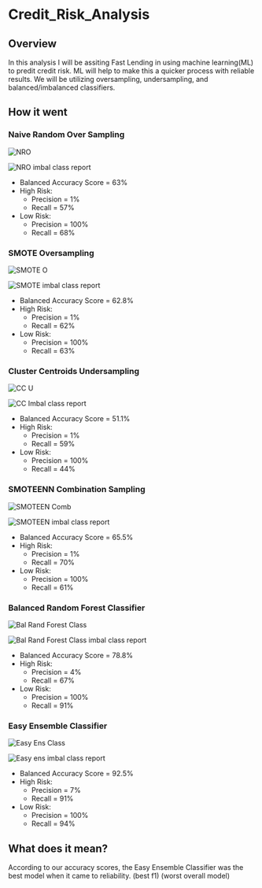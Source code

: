 # Credit_Risk_Analysis
## Overview
In this analysis I will be assiting Fast Lending in using machine learning(ML) to predit credit risk. ML will help to make this a quicker process with reliable results.
We will be utilizing oversampling, undersampling, and balanced/imbalanced classifiers.

## How it went
### Naive Random Over Sampling

![NRO](https://user-images.githubusercontent.com/19378130/190882900-575cc99d-9619-4da6-b4a3-64a22a5de0d8.PNG)

![NRO imbal class report](https://user-images.githubusercontent.com/19378130/190882902-e62db363-6adf-420a-8e3e-a3be2ef2430d.PNG)

- Balanced Accuracy Score = 63%
- High Risk:
  - Precision = 1%
  - Recall = 57%
- Low Risk:
  - Precision = 100%
  - Recall = 68%
  
### SMOTE Oversampling

![SMOTE O](https://user-images.githubusercontent.com/19378130/190883081-f9527aec-29b9-4919-ad6b-1210dd8d69ff.PNG)

![SMOTE imbal class report](https://user-images.githubusercontent.com/19378130/190883084-6fd7f799-fd55-49b8-8c8f-a796bdaa6adc.PNG)

- Balanced Accuracy Score = 62.8%
- High Risk:
  - Precision = 1%
  - Recall = 62%
- Low Risk:
  - Precision = 100%
  - Recall = 63%

### Cluster Centroids Undersampling

![CC U](https://user-images.githubusercontent.com/19378130/190883108-ba511de7-4a83-48a7-8c52-0b9db4e4582c.PNG)

![CC Imbal class report](https://user-images.githubusercontent.com/19378130/190883110-eaa58df7-2f24-48b0-872f-a23d95fd20ab.PNG)

- Balanced Accuracy Score = 51.1%
- High Risk: 
  - Precision = 1%
  - Recall = 59%
- Low Risk:
  - Precision = 100%
  - Recall = 44%
  
### SMOTEENN Combination Sampling
  
![SMOTEEN Comb](https://user-images.githubusercontent.com/19378130/190883136-f71e0022-41d5-422c-bd48-1835939d8977.PNG)

![SMOTEEN imbal class report](https://user-images.githubusercontent.com/19378130/190883139-eb56cc44-44be-4f9b-92de-5836434ee582.PNG)

- Balanced Accuracy Score = 65.5%
- High Risk:
  - Precision = 1%
  - Recall = 70%
- Low Risk:
  - Precision = 100%
  - Recall = 61%
  
### Balanced Random Forest Classifier

![Bal Rand Forest Class](https://user-images.githubusercontent.com/19378130/190883164-2aab5c5e-3bac-439d-93a5-42a8d9ef983b.PNG)

![Bal Rand Forest Class imbal class report](https://user-images.githubusercontent.com/19378130/190883169-ec6aa2b9-5e67-4463-ac30-e6b8a809d5b9.PNG)

- Balanced Accuracy Score = 78.8%
- High Risk:
  - Precision = 4%
  - Recall = 67%
- Low Risk:
  - Precision = 100%
  - Recall = 91%
  
### Easy Ensemble Classifier

![Easy Ens Class](https://user-images.githubusercontent.com/19378130/190883188-4e93f6e2-b898-463a-a37e-0abc46a703ec.PNG)

![Easy ens imbal class report](https://user-images.githubusercontent.com/19378130/190883190-fe5a36e7-2e58-4399-b16a-d53a1b861944.PNG)

- Balanced Accuracy Score = 92.5%
- High Risk:
  - Precision = 7%
  - Recall = 91%
- Low Risk:
  - Precision = 100%
  - Recall = 94%
  

## What does it mean?
According to our accuracy scores, the Easy Ensemble Classifier was the best model when it came to reliability.
(best f1)
(worst overall model)
